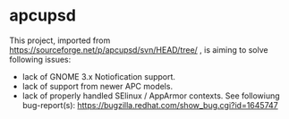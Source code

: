 # apcupsd

This project, imported from https://sourceforge.net/p/apcupsd/svn/HEAD/tree/ , is aiming to solve following issues:
  - lack of GNOME 3.x Notiofication support.
  - lack of support from newer APC models.
  - lack of properly handled SElinux / AppArmor contexts. See followiung bug-report(s): https://bugzilla.redhat.com/show_bug.cgi?id=1645747

